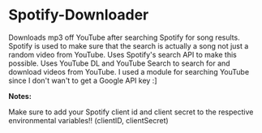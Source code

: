 # Spotify-Downloader

Downloads mp3 off YouTube after searching Spotify for song results. Spotify is used to make sure that the search is actually a song not just a random video from YouTube. Uses Spotify's search API to make this possible. Uses YouTube DL and YouTube Search to search for and download videos from YouTube. I used a module for searching YouTube since I don't wan't to get a Google API key :]

**Notes:**

Make sure to add your Spotify client id and client secret to the respective environmental variables!! (clientID, clientSecret)
